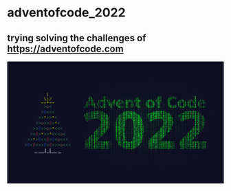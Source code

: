 # adventofcode_2022

## trying solving the challenges of https://adventofcode.com
![](pictures/advent-of-code-2022.png)